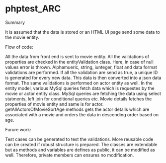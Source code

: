 # phptest_ARC

Summary

It is assumed that the data is stored or an HTML UI page send some data to the movie entity.

Flow of code:

All the data from front end is sent to movie entity.
All the vaildations of properties are checked in the entityValidation class. Here, in case of null values error is thrown. Alphamueric, string, iunteger, float and data format validations are performed.
If all the validation are send as true, a unique ID is generated for every new data. This data is then converted into a json data format.
The same validations is performed on actor entity as well.
In the entity model, various MySql queries fetch data which is requestes by the movie or actor entity class.
MySql queries are fetching the data using select statments, left join for conditional queries etc.
Movie details fetches the properties of movie entity and same is for actor.
getAllActorsOfMovieSortAge methods gets the actor details which are associated with a movie and orders the data in descending order based on age.

Furure work:

Test cases can be generated to test the validations. 
More reusable code can be created if robust structure is prepared.
The classes are extendable but as methods and variables are defines as public, it can be modified as well. Therefore, private members can ensures no modification.
